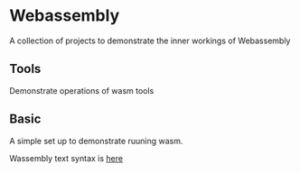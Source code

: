 # Webassembly

A collection of projects to demonstrate the inner workings of Webassembly

## Tools

Demonstrate operations of wasm tools

## Basic

A simple set up to demonstrate ruuning wasm. 

Wassembly text syntax is [here](https://developer.mozilla.org/en-US/docs/WebAssembly/Understanding_the_text_format)